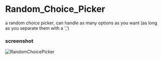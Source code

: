 # Random_Choice_Picker
a random choice picker, can handle as many options as you want (as long as you separate them with a ',')

### screenshot
![RandomChoicePicker](https://user-images.githubusercontent.com/72988903/144721359-d5076b1c-e59d-46a4-bc74-8f9c69068787.gif)

